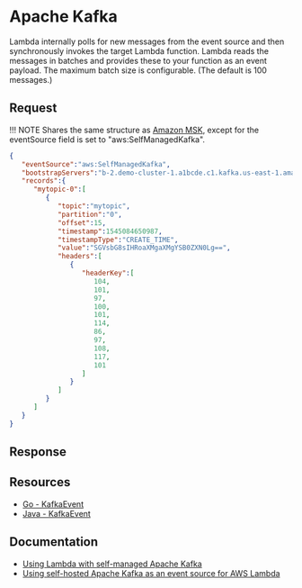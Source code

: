 # Apache Kafka

Lambda internally polls for new messages from the event source and then synchronously invokes the target Lambda function. Lambda reads the messages in batches and provides these to your function as an event payload. The maximum batch size is configurable. (The default is 100 messages.)

## Request

!!! NOTE
      Shares the same structure as [Amazon MSK](./amazon-msk.md), except for the eventSource field is set to "aws:SelfManagedKafka".

```json title="Self managed kafka example"
{
   "eventSource":"aws:SelfManagedKafka",
   "bootstrapServers":"b-2.demo-cluster-1.a1bcde.c1.kafka.us-east-1.amazonaws.com:9092,b-1.demo-cluster-1.a1bcde.c1.kafka.us-east-1.amazonaws.com:9092",
   "records":{
      "mytopic-0":[
         {
            "topic":"mytopic",
            "partition":"0",
            "offset":15,
            "timestamp":1545084650987,
            "timestampType":"CREATE_TIME",
            "value":"SGVsbG8sIHRoaXMgaXMgYSB0ZXN0Lg==",
            "headers":[
               {
                  "headerKey":[
                     104,
                     101,
                     97,
                     100,
                     101,
                     114,
                     86,
                     97,
                     108,
                     117,
                     101
                  ]
               }
            ]
         }
      ]
   }
}
```

## Response

## Resources

- [Go - KafkaEvent](https://github.com/aws/aws-lambda-go/blob/main/events/kafka.go)
- [Java - KafkaEvent](https://github.com/aws/aws-lambda-java-libs/blob/master/aws-lambda-java-events/src/main/java/com/amazonaws/services/lambda/runtime/events/KafkaEvent.java)

## Documentation

- [Using Lambda with self-managed Apache Kafka](https://docs.aws.amazon.com/lambda/latest/dg/with-kafka.html)
- [Using self-hosted Apache Kafka as an event source for AWS Lambda](https://aws.amazon.com/blogs/compute/using-self-hosted-apache-kafka-as-an-event-source-for-aws-lambda/)
